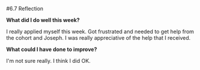#6.7 Reflection

**What did I do well this week?**

I really applied myself this week. Got frustrated and needed to get help from the cohort and Joseph. I was really appreciative of the help that I received.



**What could I have done to improve?**

I'm not sure really. I think I did OK. 
